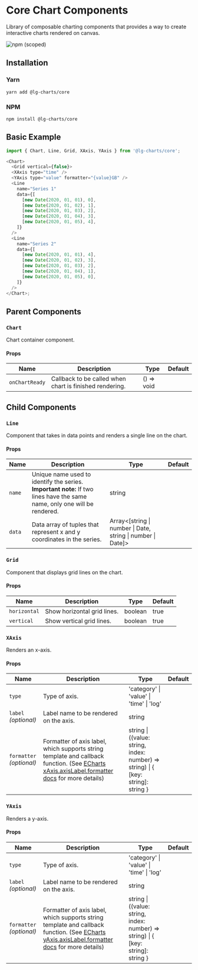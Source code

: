 # Core Chart Components

Library of composable charting components that provides a way to create interactive charts rendered on canvas.

![npm (scoped)](https://img.shields.io/npm/v/@lg-charts/core.svg)

## Installation

### Yarn

```shell
yarn add @lg-charts/core
```

### NPM

```shell
npm install @lg-charts/core
```

## Basic Example

```js
import { Chart, Line, Grid, XAxis, YAxis } from '@lg-charts/core';

<Chart>
  <Grid vertical={false}>
  <XAxis type="time" />
  <YAxis type="value" formatter="{value}GB" />
  <Line
    name="Series 1"
    data={[
      [new Date(2020, 01, 01), 0],
      [new Date(2020, 01, 02), 1],
      [new Date(2020, 01, 03), 2],
      [new Date(2020, 01, 04), 3],
      [new Date(2020, 01, 05), 4],
    ]}
  />
  <Line
    name="Series 2"
    data={[
      [new Date(2020, 01, 01), 4],
      [new Date(2020, 01, 02), 3],
      [new Date(2020, 01, 03), 2],
      [new Date(2020, 01, 04), 1],
      [new Date(2020, 01, 05), 0],
    ]}
  />
</Chart>;
```

## Parent Components

### `Chart`

Chart container component.

#### Props

| Name           | Description                                             | Type       | Default |
| -------------- | ------------------------------------------------------- | ---------- | ------- |
| `onChartReady` | Callback to be called when chart is finished rendering. | () => void |         |

## Child Components

### `Line`

Component that takes in data points and renders a single line on the chart.

#### Props

| Name   | Description                                                                                                              | Type                                                        | Default |
| ------ | ------------------------------------------------------------------------------------------------------------------------ | ----------------------------------------------------------- | ------- |
| `name` | Unique name used to identify the series. **Important note:** If two lines have the same name, only one will be rendered. | string                                                      |         |
| `data` | Data array of tuples that represent x and y coordinates in the series.                                                   | Array<[string \| number \| Date, string \| number \| Date]> |         |

### `Grid`

Component that displays grid lines on the chart.

#### Props

| Name         | Description                 | Type    | Default |
| ------------ | --------------------------- | ------- | ------- |
| `horizontal` | Show horizontal grid lines. | boolean | true    |
| `vertical`   | Show vertical grid lines.   | boolean | true    |

### `XAxis`

Renders an x-axis.

#### Props

| Name                     | Description                                                                                                                                                                                                         | Type                                                                              | Default |
| ------------------------ | ------------------------------------------------------------------------------------------------------------------------------------------------------------------------------------------------------------------- | --------------------------------------------------------------------------------- | ------- |
| `type`                   | Type of axis.                                                                                                                                                                                                       | 'category' \| 'value' \| 'time' \| 'log'                                          |         |
| `label` _(optional)_     | Label name to be rendered on the axis.                                                                                                                                                                              | string                                                                            |         |
| `formatter` _(optional)_ | Formatter of axis label, which supports string template and callback function. (See [ECharts xAxis.axisLabel.formatter docs](https://echarts.apache.org/en/option.html#xAxis.axisLabel.formatter) for more details) | string \| ((value: string, index: number) => string) \| { [key: string]: string } |         |

### `YAxis`

Renders a y-axis.

#### Props

| Name                     | Description                                                                                                                                                                                                         | Type                                                                              | Default |
| ------------------------ | ------------------------------------------------------------------------------------------------------------------------------------------------------------------------------------------------------------------- | --------------------------------------------------------------------------------- | ------- |
| `type`                   | Type of axis.                                                                                                                                                                                                       | 'category' \| 'value' \| 'time' \| 'log'                                          |         |
| `label` _(optional)_     | Label name to be rendered on the axis.                                                                                                                                                                              | string                                                                            |         |
| `formatter` _(optional)_ | Formatter of axis label, which supports string template and callback function. (See [ECharts yAxis.axisLabel.formatter docs](https://echarts.apache.org/en/option.html#yAxis.axisLabel.formatter) for more details) | string \| ((value: string, index: number) => string) \| { [key: string]: string } |         |
